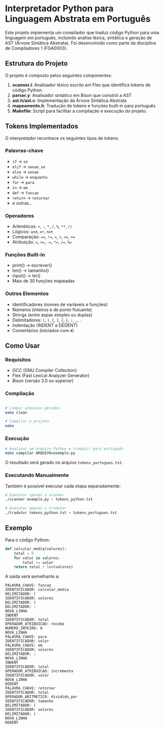 # Interpretador Python para Linguagem Abstrata em Português

Este projeto implementa um compilador que traduz código Python para uma linguagem em português, incluindo análise léxica, sintática e geração de AST (Árvore Sintática Abstrata). Foi desenvolvido como parte da disciplina de Compiladores 1 (FGA0003).

## Estrutura do Projeto

O projeto é composto pelos seguintes componentes:

1. **scanner.l**: Analisador léxico escrito em Flex que identifica tokens de código Python.
2. **parser.y**: Analisador sintático em Bison que constrói a AST
4. **ast.h/ast.c**: Implementação da Árvore Sintática Abstrata
3. **mapeamento.h**: Tradução de tokens e funções built-in para português
5. **Makefile**: Script para facilitar a compilação e execução do projeto.

## Tokens Implementados

O interpretador reconhece os seguintes tipos de tokens:

### Palavras-chave
- `if` → `se`
- `elif` → `senao_se`
- `else` → `senao`
- `while` → `enquanto`
- `for` → `para`
- `in` → `em`
- `def` → `funcao`
- `return` → `retornar`
- e outras...

### Operadores
- Aritméticos: `+`, `-`, `*`, `/`, `%`, `**`, `//`
- Lógicos: `and`, `or`, `not`
- Comparação: `==`, `!=`, `<`, `>`, `<=`, `>=`
- Atribuição: `=`, `+=`, `-=`, `*=`, `/=`, `%=`


### Funções Built-in
- print() → escrever()
- len() → tamanho()
- input() → ler()
- Mais de 30 funções mapeadas

### Outros Elementos
- Identificadores (nomes de variáveis e funções)
- Números (inteiros e de ponto flutuante)
- Strings (entre aspas simples ou duplas)
- Delimitadores: `(`, `)`, `[`, `]`, `{`, `}`, `:`, `,`, `.`
- Indentação (INDENT e DEDENT)
- Comentários (iniciados com `#`)

## Como Usar

### Requisitos
- GCC (GNU Compiler Collection)
- Flex (Fast Lexical Analyzer Generator)
- Bison (versão 3.0 ou superior)

### Compilação
```bash

# Limpar arquivos gerados
make clean

# Compilar o projeto
make
```

### Execução
```bash
# Analisar um arquivo Python e traduzir para português
make compilar ARQUIVO=exemplo.py
```

O resultado será gerado no arquivo `tokens_portugues.txt`.

### Executando Manualmente
Também é possível executar cada etapa separadamente:

```bash
# Executar apenas o scanner
./scanner exemplo.py > tokens_python.txt

# Executar apenas o tradutor
./tradutor tokens_python.txt > tokens_portugues.txt
```
## Exemplo

Para o código Python:
```python
def calcular_media(valores):
    total = 0
    for valor in valores:
        total += valor
    return total / len(valores)
```

A saída será semelhante a:
```
PALAVRA_CHAVE: funcao
IDENTIFICADOR: calcular_media
DELIMITADOR: (
IDENTIFICADOR: valores
DELIMITADOR: )
DELIMITADOR: :
NOVA_LINHA
INDENT
IDENTIFICADOR: total
OPERADOR_ATRIBUICAO: recebe
NUMERO_INTEIRO: 0
NOVA_LINHA
PALAVRA_CHAVE: para
IDENTIFICADOR: valor
PALAVRA_CHAVE: em
IDENTIFICADOR: valores
DELIMITADOR: :
NOVA_LINHA
INDENT
IDENTIFICADOR: total
OPERADOR_ATRIBUICAO: incrementa
IDENTIFICADOR: valor
NOVA_LINHA
DEDENT
PALAVRA_CHAVE: retornar
IDENTIFICADOR: total
OPERADOR_ARITMETICO: dividido_por
IDENTIFICADOR: tamanho
DELIMITADOR: (
IDENTIFICADOR: valores
DELIMITADOR: )
NOVA_LINHA
DEDENT
```
